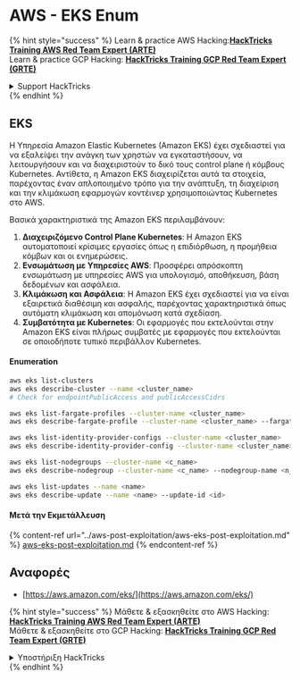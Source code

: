 # AWS - EKS Enum

{% hint style="success" %}
Learn & practice AWS Hacking:<img src="../../../.gitbook/assets/image (1).png" alt="" data-size="line">[**HackTricks Training AWS Red Team Expert (ARTE)**](https://training.hacktricks.xyz/courses/arte)<img src="../../../.gitbook/assets/image (1).png" alt="" data-size="line">\
Learn & practice GCP Hacking: <img src="../../../.gitbook/assets/image (2).png" alt="" data-size="line">[**HackTricks Training GCP Red Team Expert (GRTE)**<img src="../../../.gitbook/assets/image (2).png" alt="" data-size="line">](https://training.hacktricks.xyz/courses/grte)

<details>

<summary>Support HackTricks</summary>

* Check the [**subscription plans**](https://github.com/sponsors/carlospolop)!
* **Join the** 💬 [**Discord group**](https://discord.gg/hRep4RUj7f) or the [**telegram group**](https://t.me/peass) or **follow** us on **Twitter** 🐦 [**@hacktricks\_live**](https://twitter.com/hacktricks\_live)**.**
* **Share hacking tricks by submitting PRs to the** [**HackTricks**](https://github.com/carlospolop/hacktricks) and [**HackTricks Cloud**](https://github.com/carlospolop/hacktricks-cloud) github repos.

</details>
{% endhint %}

## EKS

Η Υπηρεσία Amazon Elastic Kubernetes (Amazon EKS) έχει σχεδιαστεί για να εξαλείψει την ανάγκη των χρηστών να εγκαταστήσουν, να λειτουργήσουν και να διαχειριστούν το δικό τους control plane ή κόμβους Kubernetes. Αντίθετα, η Amazon EKS διαχειρίζεται αυτά τα στοιχεία, παρέχοντας έναν απλοποιημένο τρόπο για την ανάπτυξη, τη διαχείριση και την κλιμάκωση εφαρμογών κοντέινερ χρησιμοποιώντας Kubernetes στο AWS.

Βασικά χαρακτηριστικά της Amazon EKS περιλαμβάνουν:

1. **Διαχειριζόμενο Control Plane Kubernetes**: Η Amazon EKS αυτοματοποιεί κρίσιμες εργασίες όπως η επιδιόρθωση, η προμήθεια κόμβων και οι ενημερώσεις.
2. **Ενσωμάτωση με Υπηρεσίες AWS**: Προσφέρει απρόσκοπτη ενσωμάτωση με υπηρεσίες AWS για υπολογισμό, αποθήκευση, βάση δεδομένων και ασφάλεια.
3. **Κλιμάκωση και Ασφάλεια**: Η Amazon EKS έχει σχεδιαστεί για να είναι εξαιρετικά διαθέσιμη και ασφαλής, παρέχοντας χαρακτηριστικά όπως αυτόματη κλιμάκωση και απομόνωση κατά σχεδίαση.
4. **Συμβατότητα με Kubernetes**: Οι εφαρμογές που εκτελούνται στην Amazon EKS είναι πλήρως συμβατές με εφαρμογές που εκτελούνται σε οποιοδήποτε τυπικό περιβάλλον Kubernetes.

#### Enumeration
```bash
aws eks list-clusters
aws eks describe-cluster --name <cluster_name>
# Check for endpointPublicAccess and publicAccessCidrs

aws eks list-fargate-profiles --cluster-name <cluster_name>
aws eks describe-fargate-profile --cluster-name <cluster_name> --fargate-profile-name <prof_name>

aws eks list-identity-provider-configs --cluster-name <cluster_name>
aws eks describe-identity-provider-config --cluster-name <cluster_name> --identity-provider-config <p_config>

aws eks list-nodegroups --cluster-name <c_name>
aws eks describe-nodegroup --cluster-name <c_name> --nodegroup-name <n_name>

aws eks list-updates --name <name>
aws eks describe-update --name <name> --update-id <id>
```
#### Μετά την Εκμετάλλευση

{% content-ref url="../aws-post-exploitation/aws-eks-post-exploitation.md" %}
[aws-eks-post-exploitation.md](../aws-post-exploitation/aws-eks-post-exploitation.md)
{% endcontent-ref %}

## Αναφορές

* [https://aws.amazon.com/eks/](https://aws.amazon.com/eks/)

{% hint style="success" %}
Μάθετε & εξασκηθείτε στο AWS Hacking:<img src="../../../.gitbook/assets/image (1).png" alt="" data-size="line">[**HackTricks Training AWS Red Team Expert (ARTE)**](https://training.hacktricks.xyz/courses/arte)<img src="../../../.gitbook/assets/image (1).png" alt="" data-size="line">\
Μάθετε & εξασκηθείτε στο GCP Hacking: <img src="../../../.gitbook/assets/image (2).png" alt="" data-size="line">[**HackTricks Training GCP Red Team Expert (GRTE)**<img src="../../../.gitbook/assets/image (2).png" alt="" data-size="line">](https://training.hacktricks.xyz/courses/grte)

<details>

<summary>Υποστήριξη HackTricks</summary>

* Ελέγξτε τα [**σχέδια συνδρομής**](https://github.com/sponsors/carlospolop)!
* **Εγγραφείτε στην** 💬 [**ομάδα Discord**](https://discord.gg/hRep4RUj7f) ή στην [**ομάδα telegram**](https://t.me/peass) ή **ακολουθήστε** μας στο **Twitter** 🐦 [**@hacktricks\_live**](https://twitter.com/hacktricks\_live)**.**
* **Μοιραστείτε κόλπα hacking υποβάλλοντας PRs στα** [**HackTricks**](https://github.com/carlospolop/hacktricks) και [**HackTricks Cloud**](https://github.com/carlospolop/hacktricks-cloud) github repos.

</details>
{% endhint %}
